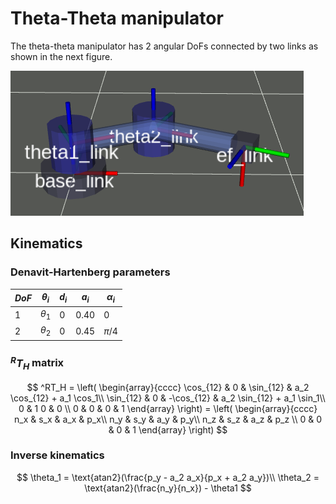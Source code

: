 # Theta-Theta manipulator

The theta-theta manipulator has 2 angular DoFs connected by two links as shown in the next figure.

![](./t1t2.png)

## Kinematics 

### Denavit-Hartenberg parameters 

| $DoF$ | $\theta_i$ | $d_i$ | $a_i$ | $\alpha_i$ |
| ----- | ---------- | ----- | ----- | ---------- |
| 1     | $\theta_1$ | 0     | 0.40  | 0          |
| 2     | $\theta_2$ | 0     | 0.45  | $\pi$/4    |

###  $^RT_H$ matrix

$$
^RT_H = 
\left( 
\begin{array}{cccc}
\cos_{12} & 0 & \sin_{12} & a_2 \cos_{12} + a_1 \cos_1\\
\sin_{12} & 0 & -\cos_{12} & a_2 \sin_{12} + a_1 \sin_1\\
0 & 1 0 & 0 \\
0 & 0 & 0 & 1
\end{array}
\right) =
\left( 
\begin{array}{cccc}
n_x & s_x & a_x & p_x\\
n_y & s_y & a_y & p_y\\
n_z & s_z & a_z & p_z \\
0 & 0 & 0 & 1
\end{array}
\right)
$$



### Inverse kinematics

$$
\theta_1 = \text{atan2}(\frac{p_y - a_2 a_x}{p_x + a_2 a_y})\\
\theta_2 = \text{atan2}(\frac{n_y}{n_x}) - \theta1
$$

